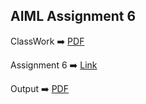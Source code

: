 ## AIML Assignment 6

ClassWork :arrow_right: [PDF](https://drive.google.com/file/d/1sIcGEnaJ4AOKGliPcP_kCW8c-9Jkj6gE/view?usp=share_link)

Assignment 6 :arrow_right: [Link](max_iter.py)

Output :arrow_right: [PDF](https://drive.google.com/file/d/1fqElNr6PhYTioJEf4YSQ7BzcQke9nDpV/view?usp=share_link)
